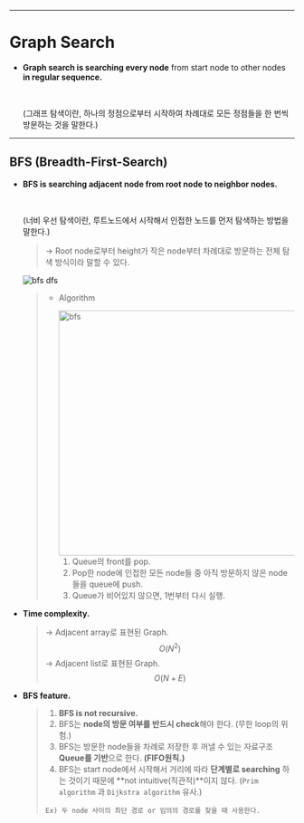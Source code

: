 ------

# Graph Search

* **Graph search is searching every node** from start node to other nodes **in regular sequence.**

  <br>

  (그래프 탐색이란, 하나의 정점으로부터 시작하여 차례대로 모든 정점들을 한 번씩 방문하는 것을 말한다.)

------

## BFS (Breadth-First-Search)

- **BFS is searching adjacent node from root node to neighbor nodes.**

  <br>

  (너비 우선 탐색이란, 루트노드에서 시작해서 인접한 노드를 먼저 탐색하는 방법을 말한다.)

  > → Root node로부터 height가 작은 node부터 차례대로 방문하는 전체 탐색 방식이라 말할 수 있다.

  ![bfs dfs](https://user-images.githubusercontent.com/23169707/48314840-d01a8980-e612-11e8-9298-514d7405dd8b.gif)

  > * Algorithm
  >
  >   <img width="433" alt="bfs" src="https://user-images.githubusercontent.com/23169707/48314999-49ff4280-e614-11e8-9b4d-90e9af8f0505.png">
  >
  >   1. Queue의 front를 pop.
  >   2. Pop한 node에 인접한 모든 node들 중 아직 방문하지 않은 node들을 queue에 push.
  >   3. Queue가 비어있지 않으면, 1번부터 다시 실행.

- **Time complexity.**

  > → Adjacent array로 표현된 Graph.
  > $$
  > O(N^2)
  > $$
  > → Adjacent list로 표현된 Graph.
  > $$
  > O(N+E)
  > $$
  >

- **BFS feature.**

  > 1. **BFS is not recursive.**
  > 2. BFS는 **node의 방문 여부를 반드시 check**해야 한다. (무한 loop의 위험.)
  > 3. BFS는 방문한 node들을 차례로 저장한 후 꺼낼 수 있는 자료구조 **Queue를 기반**으로 한다. **(FIFO원칙.)**
  > 4. BFS는 start node에서 시작해서 거리에 따라 **단계별로 searching** 하는 것이기 때문에 **not intuitive(직관적)**이지 않다. (`Prim algorithm` 과 `Dijkstra algorithm` 유사.)
  >
  > `Ex) 두 node 사이의 최단 경로 or 임의의 경로를 찾을 때 사용한다.`
